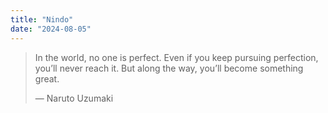 ```yaml
---
title: "Nindo"
date: "2024-08-05"
---
```


> In the world, no one is perfect. Even if you keep pursuing perfection, you’ll never reach it. But along the way, you’ll become something great.
>
> — Naruto Uzumaki
